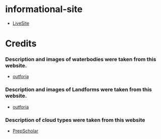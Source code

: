# informational-site
- [LiveSite]("https://oumar-s.github.io/informational-site/")

# Credits
### Description and images of waterbodies were taken from this website.
- [outforia]("https://outforia.com/types-of-bodies-of-water/")

### Description and images of Landforms were taken from this website.
- [outforia]("https://outforia.com/types-of-landforms/")

### Description of cloud types were taken from this website
- [PrepScholar]("https://blog.prepscholar.com/what-are-the-different-types-of-clouds")